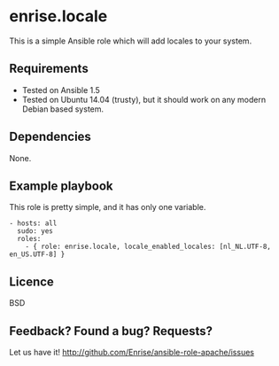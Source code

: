 # enrise.locale

This is a simple Ansible role which will add locales to your system.

## Requirements

- Tested on Ansible 1.5
- Tested on Ubuntu 14.04 (trusty), but it should work on any modern Debian based system.

## Dependencies

None.

## Example playbook

This role is pretty simple, and it has only one variable.

    - hosts: all
      sudo: yes
      roles:
        - { role: enrise.locale, locale_enabled_locales: [nl_NL.UTF-8, en_US.UTF-8] }

## Licence

BSD

## Feedback? Found a bug? Requests?

Let us have it! http://github.com/Enrise/ansible-role-apache/issues
